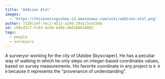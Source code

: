 ```yaml
---
title: 'Addison Atol'
images:
  - 'https://thiseveningsshow.s3.amazonaws.com/wiki/addison-atol.png'
author: 7328c14f-7ec2-4511-a24d-29a1c5ce23eb
id: c98cd3c7-7c63-4cb8-bd56-dbd186618092
tags:
  - people
  - surveyors
---
```

A surveryor working for the city of [Adobe Skyscraper]. He has a peculiar way of walking in which he only steps on integer-based coordinates values, based on survey measurements. His favorite coordinate in any project is <code>0 0 0</code> because it represents the "provenance of understanding".
